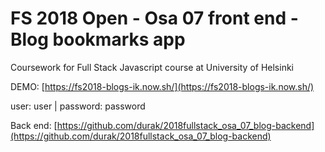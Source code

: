 # FS 2018 Open - Osa 07 front end -  Blog bookmarks app
Coursework for Full Stack Javascript course at University of Helsinki

DEMO:
[https://fs2018-blogs-ik.now.sh/](https://fs2018-blogs-ik.now.sh/)

user: user  |  password: password

Back end:
[https://github.com/durak/2018fullstack_osa_07_blog-backend](https://github.com/durak/2018fullstack_osa_07_blog-backend)
